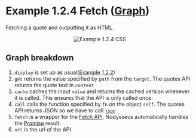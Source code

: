 # Example 1.2.4 Fetch ([Graph](https://nodysseus.ulysses.codes/#example_1_2_4))
Fetching a quote and outputting it as HTML.

<div align="center">
    <img src="https://gitlab.com/ulysses.codes/nodysseus/-/raw/main/docs/examples/images/1_2_4_graph.png" title="Example 1.2.4 CSS" />
</div>


## Graph breakdown

1. `display` is set up as usual([Example 1.2.2](https://gitlab.com/ulysses.codes/nodysseus/-/blob/main/docs/examples/1_2_2_html_children.md))
2. `get` returns the value specified by `path` from the `target`. The quotes API returns the quote text in `content`
3. `cache` caches the input `value` and returns the cached version whenever it is called. This ensures that the API is only called once.
4. `call` calls the function specified by `fn` on the object `self`. The quotes API returns JSON so we have to call [`json`](https://developer.mozilla.org/en-US/docs/Web/API/Response/json)
5. `fetch` is a wrapper for the [Fetch API](https://developer.mozilla.org/en-US/docs/Web/API/Fetch_API/Using_Fetch). Nodysseus automatically handles the [Promise](https://developer.mozilla.org/en-US/docs/Web/JavaScript/Reference/Global_Objects/Promise) result.
6. `url` is the url of the API